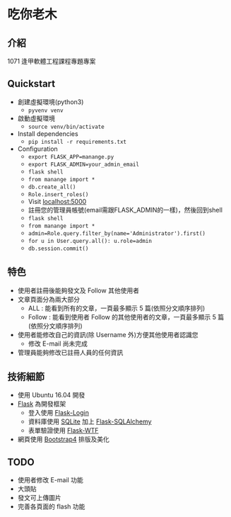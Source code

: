 # 吃你老木

## 介紹

1071 逢甲軟體工程課程專題專案

## Quickstart

+ 創建虛擬環境(python3)
    + `pyvenv venv`
+ 啟動虛擬環境
    + `source venv/bin/activate`
+ Install dependencies
    + `pip install -r requirements.txt`
+ Configuration
    + `export FLASK_APP=manange.py`
    + `export FLASK_ADMIN=your_admin_email`
    + `flask shell`
    + `from manange import *`
    + `db.create_all()`
    + `Role.insert_roles()`
    + Visit [localhost:5000](http://localhost:5000)
    + 註冊您的管理員帳號(email需跟FLASK_ADMIN的一樣)，然後回到shell
    + `flask shell`
    + `from manange import *`
    + `admin=Role.query.filter_by(name='Administrator').first()`
    + `for u in User.query.all(): u.role=admin`
    + `db.session.commit()`

## 特色

+ 使用者註冊後能夠發文及 Follow 其他使用者
+ 文章頁面分為兩大部分
    + ALL : 能看到所有的文章，一頁最多顯示 5 篇(依照分文順序排列)
    + Follow : 能看到使用者 Follow 的其他使用者的文章，一頁最多顯示 5 篇(依照分文順序排列)
+ 使用者能修改自己的資訊(除 Username 外)方便其他使用者認識您
    + 修改 E-mail 尚未完成
+ 管理員能夠修改已註冊人員的任何資訊

## 技術細節

+ 使用 Ubuntu 16.04 開發
+ [Flask](https://github.com/pallets/flask) 為開發框架
    + 登入使用 [Flask-Login](https://github.com/maxcountryman/flask-login)
    + 資料庫使用 [SQLite](https://www.sqlite.org/index.html) 加上 [Flask-SQLAlchemy](https://github.com/mitsuhiko/flask-sqlalchemy)
    + 表單驗證使用 [Flask-WTF](https://github.com/lepture/flask-wtf)
+ 網頁使用 [Bootstrap4](https://getbootstrap.com/) 排版及美化

## TODO

+ 使用者修改 E-mail 功能
+ 大頭貼
+ 發文可上傳圖片
+ 完善各頁面的 flash 功能